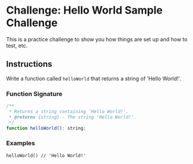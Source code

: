 # Challenge: Hello World Sample Challenge

This is a practice challenge to show you how things are set up and how to test, etc.

## Instructions

Write a function called `helloWorld` that returns a string of 'Hello World!'.

### Function Signature

```js
/**
 * Returns a string containing 'Hello World!'.
 * @returns {string} - The string 'Hello World!'.
 */
function helloWorld(): string;
```

### Examples

```JS
helloWorld() // 'Hello World!'
```